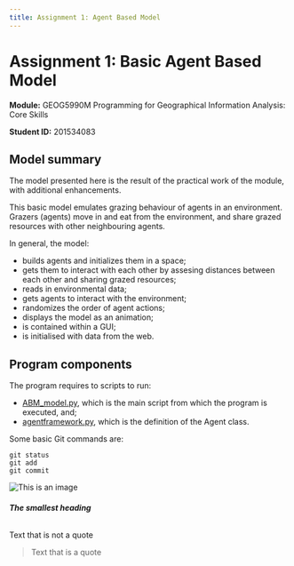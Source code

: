 ```yaml
---
title: Assignment 1: Agent Based Model
---
```


# **Assignment 1:** Basic Agent Based Model

**Module:** GEOG5990M Programming for Geographical Information Analysis: Core Skills

**Student ID:** 201534083


## Model summary

The model presented here is the result of the practical work of the module, with additional enhancements.

This basic model emulates grazing behaviour of agents in an environment. Grazers (agents) move in and eat from the environment, and share grazed resources with other neighbouring agents.

In general, the model:
- builds agents and initializes them in a space;
- gets them to interact with each other by assesing distances between each other and sharing grazed resources;
- reads in environmental data;
- gets agents to interact with the environment;
- randomizes the order of agent actions;
- displays the model as an animation;
- is contained within a GUI;
- is initialised with data from the web.

## Program components

The program requires to scripts to run:
- [ABM_model.py](https://sanluige.github.io/ABM_model.py), which is the main script from which the program is executed, and;
- [agentframework.py](https://sanluige.github.io/agentframework.py), which is the definition of the Agent class.

Some basic Git commands are:

```
git status
git add
git commit
```

![This is an image](https://myoctocat.com/assets/images/base-octocat.svg)

###### **The _smallest_ heading**
Text that is not a quote

> Text that is a quote


